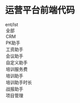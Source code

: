 # 运营平台前端代码
ent/lst
          <option value="">全部</option>
						<option value="1">CRM</option>
                        <option value="4">PK助手</option>
                        <option value="7">工资助手</option>
						<option value="5">会议助手</option>
						<option value="12">自定义助手</option>
						<option value="3">培训服务费</option>
						<option value="13">培训助手</option>
						<option value="16">培训助手时长</option>
						<option value="14">战报助手</option>
						<option value="17">项目管理</option>

